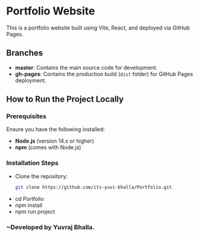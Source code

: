 # Portfolio Website

This is a portfolio website built using Vite, React, and deployed via GitHub Pages.

## Branches

- **master**: Contains the main source code for development.
- **gh-pages**: Contains the production build (`dist` folder) for GitHub Pages deployment.

## How to Run the Project Locally

### Prerequisites

Ensure you have the following installed:

- **Node.js** (version 14.x or higher)
- **npm** (comes with Node.js)

### Installation Steps

- Clone the repository:
   ```bash
   git clone https://github.com/its-yuvi-bhalla/Portfolio.git

- cd Portfolio
- npm install
- npm run project

### ~Developed by Yuvraj Bhalla.
